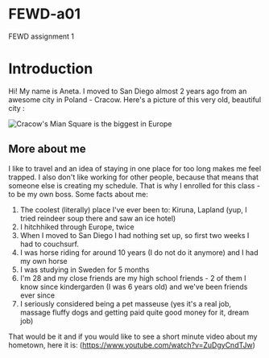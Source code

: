 # FEWD-a01
FEWD assignment 1

# Introduction

Hi! My name is Aneta. I moved to San Diego almost 2 years ago from an awesome city in Poland - Cracow. Here's a picture of this very old, beautiful city : 

 ![Cracow's Mian Square is the biggest in Europe](https://tripandtravelblog.com/wp-content/uploads/2013/09/Main-Market-Square-in-Krakow-seen-from-St.-Marys-Basilica..jpg)
 
 ## More about me
 
 I like to travel and an idea of staying in one place for too long makes me feel trapped. I also don't like working for other people, because that means that someone else is creating my schedule. That is why I enrolled for this class - to be my own boss. Some facts about me:
 
 1. The coolest (literally) place I've ever been to: Kiruna, Lapland (yup, I tried reindeer soup there and saw an ice hotel)
 2. I hitchhiked through Europe, twice
 3. When I moved to San Diego I had nothing set up, so first two weeks I had to couchsurf.
 4. I was horse riding for around 10 years (I do not do it anymore) and I had my own horse
 5. I was studying in Sweden for 5 months
 6. I'm 28 and my close friends are my high school friends - 2 of them I know since kindergarden (I was 6 years old) and we've been friends ever since
 7. I seriously considered being a pet masseuse (yes it's a real job, massage fluffy dogs and getting paid quite good money for it, dream job)
 
 That would be it and if you would like to see a short minute video about my hometown, here it is: (https://www.youtube.com/watch?v=ZuDgyCndTJw)
 
 
 
